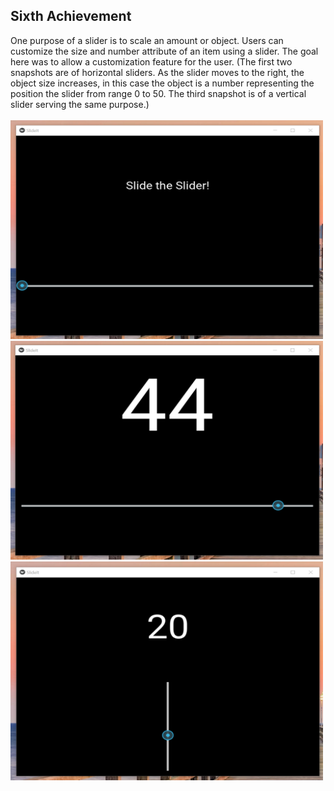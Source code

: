 ## Sixth Achievement
One purpose of a slider is to scale an amount or object. Users can customize the size and number attribute of an item using a slider. The goal here was to allow a customization feature for the user. (The first two snapshots are of horizontal sliders. As the slider moves to the right, the object size increases, in this case the object is a number representing the position the slider from range 0 to 50. The third snapshot is of a vertical slider serving the same purpose.)
<br/>
<br/>
<img src="../../images/slider_horizontal_1.png" width="500" height="350">
<img src="../../images/slider_horizontal_2.png" width="500" height="350">
<img src="../../images/slider_vertical.png" width="500" height="350">
